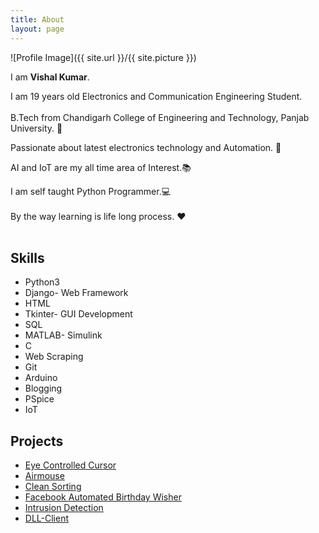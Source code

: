 ```yaml
---
title: About
layout: page
---
```

![Profile Image]({{ site.url }}/{{ site.picture }})

<p>
	I am <b>Vishal Kumar</b>.<br/>

I am 19 years old Electronics and Communication Engineering Student.<br/>  
B.Tech from Chandigarh College of Engineering and Technology, Panjab University. 🏫<br/>

Passionate about latest electronics technology and Automation. 🔌<br/>   

AI and IoT are my all time area of Interest.📚<br/>   

I am self taught Python Programmer.💻<br/>  
By the way learning is life long process. ❤<br/><br/>  
 
</p>

<h2>Skills</h2>

<ul class="skill-list">
	<li>Python3</li>
	<li>Django- Web Framework</li>
	<li>HTML</li>
	<li>Tkinter- GUI Development</li>
	<li>SQL</li>
	<li>MATLAB- Simulink</li>
	<li>C</li>
	<li>Web Scraping</li>
	<li>Git</li>
	<li>Arduino</li>
	<li>Blogging</li>
	<li>PSpice</li>
	<li>IoT</li>
	
</ul>

<h2>Projects</h2>

<ul>
	<li><a href="https://github.com/the-vishal/EyeControlledCursor">Eye Controlled Cursor</a></li>
	<li><a href="https://github.com/the-vishal/Air-Mouse">Airmouse</a></li>
	<li><a href="https://github.com/the-vishal/Clean-Sorting">Clean Sorting</a></li>
	<li><a href="https://github.com/the-vishal/Fb_Automated_Birthday_Wisher">Facebook Automated Birthday Wisher</a></li>
	<li><a href="https://github.com/the-vishal/Intrusion_Detection">Intrusion Detection</a></li>
	<li><a href="https://github.com/the-vishal/DLL-Client">DLL-Client</a></li>
</ul>
